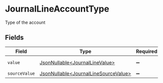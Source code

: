 # JournalLineAccountType

Type of the account


## Fields

| Field                                                                                      | Type                                                                                       | Required                                                                                   | Description                                                                                | Example                                                                                    |
| ------------------------------------------------------------------------------------------ | ------------------------------------------------------------------------------------------ | ------------------------------------------------------------------------------------------ | ------------------------------------------------------------------------------------------ | ------------------------------------------------------------------------------------------ |
| `value`                                                                                    | [JsonNullable\<JournalLineValue>](../../models/components/JournalLineValue.md)             | :heavy_minus_sign:                                                                         | Type of account                                                                            | asset                                                                                      |
| `sourceValue`                                                                              | [JsonNullable\<JournalLineSourceValue>](../../models/components/JournalLineSourceValue.md) | :heavy_minus_sign:                                                                         | N/A                                                                                        | asset                                                                                      |